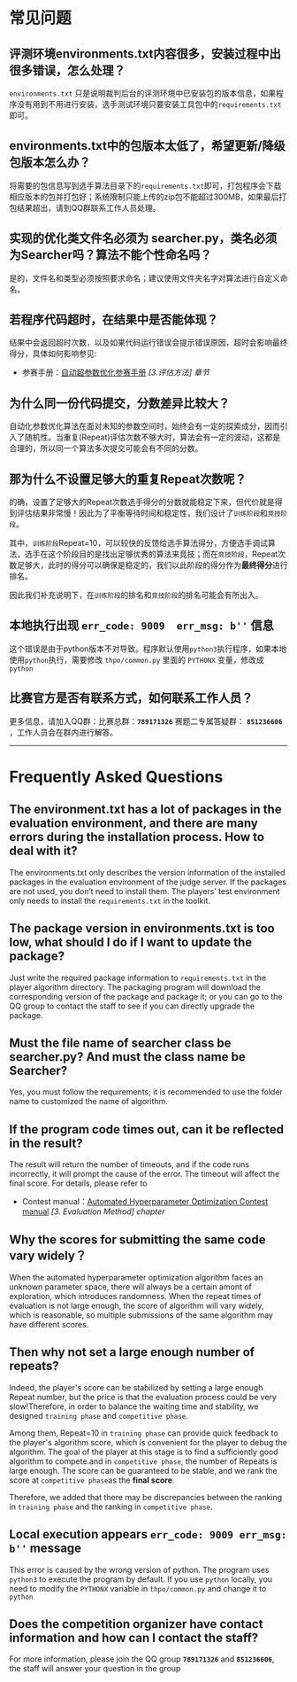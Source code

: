 # 常见问题

## 评测环境environments.txt内容很多，安装过程中出很多错误，怎么处理？

`environments.txt` 只是说明裁判后台的评测环境中已安装包的版本信息，如果程序没有用到不用进行安装，选手测试环境只要安装工具包中的`requirements.txt`即可。

## environments.txt中的包版本太低了，希望更新/降级包版本怎么办？

将需要的包信息写到选手算法目录下的`requirements.txt`即可，打包程序会下载相应版本的包并打包好；系统限制只能上传的zip包不能超过300MB，如果最后打包结果超出，请到QQ群联系工作人员处理。

## 实现的优化类文件名必须为 searcher.py，类名必须为Searcher吗？算法不能个性命名吗？

是的，文件名和类型必须按照要求命名；建议使用文件夹名字对算法进行自定义命名。

## 若程序代码超时，在结果中是否能体现？

结果中会返回超时次数，以及如果代码运行错误会提示错误原因，超时会影响最终得分，具体如何影响参见:

* 参赛手册：[自动超参数优化参赛手册](https://docs.qq.com/doc/p/681e40251e75740c654289ddfb827b7571107693?dver=2.1.27141849)  *[3.评估方法] 章节*

## 为什么同一份代码提交，分数差异比较大？

自动化参数优化算法在面对未知的参数空间时，始终会有一定的探索成分，因而引入了随机性。当重复(Repeat)评估次数不够大时，算法会有一定的波动，这都是合理的，所以同一个算法多次提交可能会有不同的分数。

## 那为什么不设置足够大的重复Repeat次数呢？

的确，设置了足够大的Repeat次数选手得分的分数就能稳定下来，但代价就是得到评估结果非常慢！因此为了平衡等待时间和稳定性，我们设计了`训练阶段`和`竞技阶段`。

其中，`训练阶段`Repeat=10，可以较快的反馈给选手算法得分，方便选手调试算法，选手在这个阶段目的是找出足够优秀的算法来竞技；而在`竞技阶段`，Repeat次数足够大，此时的得分可以确保是稳定的，我们以此阶段的得分作为**最终得分**进行排名。

因此我们补充说明下，在`训练阶段`的排名和`竞技阶段`的排名可能会有所出入。

## 本地执行出现 `err_code: 9009  err_msg: b''` 信息

这个错误是由于python版本不对导致。程序默认使用`python3`执行程序，如果本地使用`python`执行，需要修改 `thpo/common.py` 里面的 `PYTHONX` 变量，修改成 `python`  

## 比赛官方是否有联系方式，如何联系工作人员？

更多信息，请加入QQ群：比赛总群：**`789171326`** 赛题二专属答疑群： **`851236606`** ，工作人员会在群内进行解答。

---

# Frequently Asked Questions

## The environment.txt has a lot of packages in the evaluation environment, and there are many errors during the installation process. How to deal with it?

The environments.txt only describes the version information of the installed packages in the evaluation environment of the judge server. If the packages are not used, you don’t need to install them. The players’ test environment only needs to install the `requirements.txt` in the toolkit.

## The package version in environments.txt is too low, what should I do if I want to update the package?

Just write the required package information to `requirements.txt` in the player algorithm directory. The packaging program will download the corresponding version of the package and package it; or you can go to the QQ group to contact the staff to see if you can directly upgrade the package.

## Must the file name of searcher class be searcher.py? And must the class name be Searcher?

Yes, you must follow the requirements; it is recommended to use the folder name to  customized the name of algorithm.

## If the program code times out, can it be reflected in the result?

The result will return the number of timeouts, and if the code runs incorrectly, it will prompt the cause of the error. The timeout will affect the final score. For details, please refer to

* Contest manual：[Automated Hyperparameter Optimization Contest manual](https://docs.qq.com/doc/p/9b3e04cecb9631e393e4316d4b10eaa781b5fd61?dver=2.1.27141849)  *[3. Evaluation Method]  chapter*

## Why the scores for submitting the same code vary widely？

When the automated hyperparameter optimization algorithm faces an unknown parameter space, there will always be a certain amont of exploration, which introduces randomness. When the repeat times of evaluation is not large enough, the score of algorithm will vary widely, which is reasonable, so multiple submissions of the same algorithm may have different scores.

## Then why not set a large enough number of repeats?

Indeed, the player's score can be stabilized by setting a large enough Repeat number, but the price is that the evaluation process could be very slow!Therefore, in order to balance the waiting time and stability, we designed `training phase` and `competitive phase`.

Among them, Repeat=10 in `training phase` can provide quick feedback to the player's algorithm score, which is convenient for the player to debug the algorithm. The goal of the player at this stage is to find a sufficiently good algorithm to compete.and in `competitive phase`, the number of Repeats is large enough. The score can be guaranteed to be stable, and we rank the score at `competitive phase`as the **final score**.

Therefore, we added that there may be discrepancies between the ranking in `training phase` and the ranking in `competitive phase`.

## Local execution appears `err_code: 9009 err_msg: b''` message

This error is caused by the wrong version of python. The program uses `python3` to execute the program by default. If you use `python` locally, you need to modify the `PYTHONX` variable in `thpo/common.py` and change it to `python`

## Does the competition organizer have contact information and how can I contact the staff?

For more information, please join the QQ group **`789171326`** and **`851236606`**, the staff will answer your question in the group

